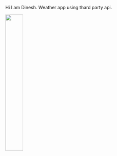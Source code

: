 Hi I am Dinesh.
Weather app using thard party api.

<p align="left" width="100%">
    <img width="33%" src="https://github.com/Rdinesh1667/weather-app/blob/master/src/images/app-bg.webp"> 
</p>
